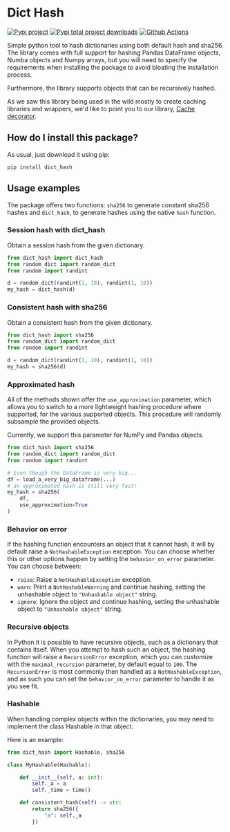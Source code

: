 # Dict Hash

[![Pypi project](https://badge.fury.io/py/dict-hash.svg)](https://badge.fury.io/py/dict-hash)
[![Pypi total project downloads](https://pepy.tech/badge/dict-hash)](https://pepy.tech/badge/dict-hash)
[![Github Actions](https://github.com/LucaCappelletti94/dict_hash/actions/workflows/python.yml/badge.svg)](https://github.com/LucaCappelletti94/dict_hash/actions/)

Simple python tool to hash dictionaries using both default hash and sha256.
The library comes with full support for hashing Pandas DataFrame objects,
Numba objects and Numpy arrays, but you will need to specify the requirements
when installing the package to avoid bloating the installation process.

Furthermore, the library supports objects that can be recursively hashed.

As we saw this library being used in the wild mostly to create caching libraries and wrappers,
we'd like to point you to our library, [Cache decorator](https://github.com/zommiommy/cache_decorator).

## How do I install this package?

As usual, just download it using pip:

```shell
pip install dict_hash
```

## Usage examples

The package offers two functions: `sha256` to generate constant sha256 hashes and `dict_hash`, to generate hashes using the native `hash` function.

### Session hash with dict_hash

Obtain a session hash from the given dictionary.

```python
from dict_hash import dict_hash
from random_dict import random_dict
from random import randint

d = random_dict(randint(1, 10), randint(1, 10))
my_hash = dict_hash(d)
```

### Consistent hash with sha256

Obtain a consistent hash from the given dictionary.

```python
from dict_hash import sha256
from random_dict import random_dict
from random import randint

d = random_dict(randint(1, 10), randint(1, 10))
my_hash = sha256(d)
```

### Approximated hash

All of the methods shown offer the `use_approximation` parameter,
which allows you to switch to a more lightweight hashing procedure
where supported, for the various supported objects. This procedure
will randomly subsample the provided objects.

Currently, we support this parameter for NumPy and Pandas objects.

```python
from dict_hash import sha256
from random_dict import random_dict
from random import randint

# Even though the DataFrame is very big...
df = load_a_very_big_dataframe(...)
# an approximated hash is still very fast!
my_hash = sha256(
    df,
    use_approximation=True
)
```

### Behavior on error

If the hashing function encounters an object that it cannot hash,
it will by default raise a `NotHashableException` exception. You
can choose whether this or other options happen by setting the
`behavior_on_error` parameter. You can choose between:

- `raise`: Raise a `NotHashableException` exception.
- `warn`: Print a `NotHashableWarning` and continue hashing, setting the unhashable object to `"Unhashable object"` string.
- `ignore`: Ignore the object and continue hashing, setting the unhashable object to `"Unhashable object"` string.

### Recursive objects

In Python it is possible to have recursive objects, such as a dictionary that contains itself.
When you attempt to hash such an object, the hashing function will raise a `RecursionError` exception,
which you can customize with the `maximal_recursion` parameter, by default equal to `100`. The
`RecursionError` is most commonly then handled as a `NotHashableException`, and as such you can
set the `behavior_on_error` parameter to handle it as you see fit.

### Hashable

When handling complex objects within the dictionaries, you may need to implement
the class Hashable in that object.

Here is an example:

```python
from dict_hash import Hashable, sha256

class MyHashable(Hashable):

    def __init__(self, a: int):
        self._a = a
        self._time = time()

    def consistent_hash(self) -> str:
        return sha256({
            "a": self._a
        })
```
